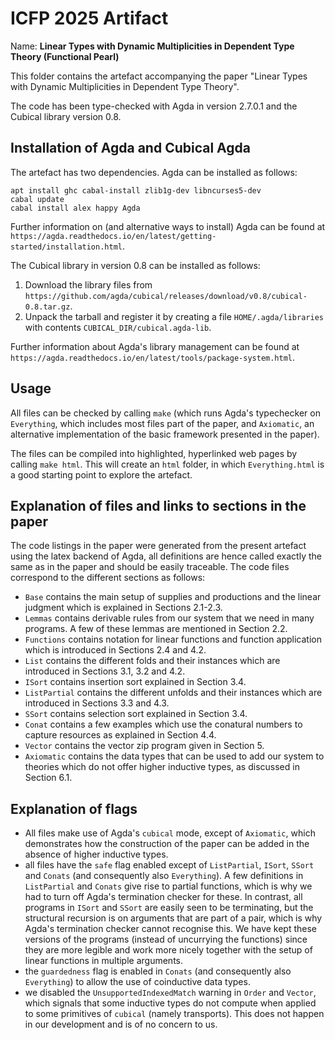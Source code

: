 # ICFP 2025 Artifact

Name:    **Linear Types with Dynamic Multiplicities in Dependent Type Theory (Functional Pearl)**


This folder contains the artefact accompanying the paper "Linear Types with
Dynamic Multiplicities in Dependent Type Theory".

The code has been type-checked with Agda in version 2.7.0.1 and the Cubical
library version 0.8.


## Installation of Agda and Cubical Agda

The artefact has two dependencies. Agda can be installed as follows:

```
apt install ghc cabal-install zlib1g-dev libncurses5-dev
cabal update
cabal install alex happy Agda
```

Further information on (and alternative ways to install) Agda can be found at
`https://agda.readthedocs.io/en/latest/getting-started/installation.html`.


The Cubical library in version 0.8 can be installed as follows:
1. Download the library files from
   `https://github.com/agda/cubical/releases/download/v0.8/cubical-0.8.tar.gz`.
2. Unpack the tarball and register it by creating a file `HOME/.agda/libraries`
   with contents `CUBICAL_DIR/cubical.agda-lib`.

Further information about Agda's library management can be found at
`https://agda.readthedocs.io/en/latest/tools/package-system.html`.


## Usage

All files can be checked by calling `make` (which runs Agda's typechecker on
`Everything`, which includes most files part of the paper, and `Axiomatic`, an
alternative implementation of the basic framework presented in the paper).

The files can be compiled into highlighted, hyperlinked web pages by calling
`make html`. This will create an `html` folder, in which `Everything.html` is a
good starting point to explore the artefact.


## Explanation of files and links to sections in the paper

The code listings in the paper were generated from the present artefact using
the latex backend of Agda, all definitions are hence called exactly the same as
in the paper and should be easily traceable. The code files correspond to the
different sections as follows:

- `Base` contains the main setup of supplies and productions and the linear
  judgment which is explained in Sections 2.1-2.3.
- `Lemmas` contains derivable rules from our system that we need in many
  programs. A few of these lemmas are mentioned in Section 2.2.
- `Functions` contains notation for linear functions and function application
  which is introduced in Sections 2.4 and 4.2.
- `List` contains the different folds and their instances which are introduced
  in Sections 3.1, 3.2 and 4.2.
- `ISort` contains insertion sort explained in Section 3.4.
- `ListPartial` contains the different unfolds and their instances which are
  introduced in Sections 3.3 and 4.3.
- `SSort` contains selection sort explained in Section 3.4.
- `Conat` contains a few examples which use the conatural numbers to capture
  resources as explained in Section 4.4.
- `Vector` contains the vector zip program given in Section 5.
- `Axiomatic` contains the data types that can be used to add our system to
   theories which do not offer higher inductive types, as discussed in Section
   6.1.



## Explanation of flags

- All files make use of Agda's `cubical` mode, except of `Axiomatic`, which
  demonstrates how the construction of the paper can be added in the absence of
  higher inductive types.
- all files have the `safe` flag enabled except of `ListPartial`, `ISort`,
  `SSort` and `Conats` (and consequently also `Everything`). A few definitions
  in `ListPartial` and `Conats` give rise to partial functions, which is why we
  had to turn off Agda's termination checker for these. In contrast, all
  programs in `ISort` and `SSort` are easily seen to be terminating, but the
  structural recursion is on arguments that are part of a pair, which is why
  Agda's termination checker cannot recognise this. We have kept these versions
  of the programs (instead of uncurrying the functions) since they are more
  legible and work more nicely together with the setup of linear functions in
  multiple arguments.
- the `guardedness` flag is enabled in `Conats` (and consequently also
  `Everything`) to allow the use of coinductive data types.
- we disabled the `UnsupportedIndexedMatch` warning in `Order` and `Vector`,
  which signals that some inductive types do not compute when applied to some
  primitives of `cubical` (namely transports). This does not happen in our
  development and is of no concern to us.

